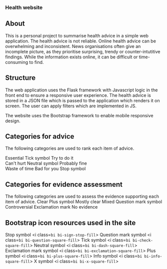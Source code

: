 ### Health website

## About
This is a personal project to summarise health advice in a simple web application. The health advice is not reliable. Online health advice can be overwhelming and inconsistent. News organisations often give an incomplete picture, as they prioritise surprising, trendy or counter-intutitive findings. While the information exists online, it can be difficult or time-consuming to find. 

## Structure
The web application uses the Flask framework with Javascript logic in the front end to ensure a responsive user experience. The health advice is stored in a JSON file which is passed to the application which renders it on screen. The user can apply filters which are implemented in JS. 

The website uses the Bootstrap framework to enable mobile responsive design. 

## Categories for advice
The following categories are used to rank each item of advice. 

Essential           Tick symbol
Try to do it        
Can't hurt          Neutral symbol
Probably fine       
Waste of time
Bad for you         Stop symbol

## Categories for evidence assessment
The following categories are used to assess the evidence supporting each item of advice. 
Clear               Plus symbol 
Mostly clear
Mixed               Question mark symbol
Controversial       Exclamation mark 
No evidence         

## Bootstrap icon resources used in the site
Stop symbol             <i class=`bi bi-sign-stop-fill`></i>
Question mark symbol    <i class=`bi bi-question-square-fill`></i>
Tick symbol             <i class=`bi bi-check-square-fill`></i>
Neutral symbol          <i class=`bi bi-dash-square-fill`></i>
Exclamation mark symbol <i class=`bi bi-exclamation-square-fill`></i>
Plus symbol             <i class=`bi bi-plus-square-fill`></i>
Info symbol             <i class=`bi bi-info-square-fill`></i>
X symbol                <i class=`bi bi-x-square-fill`></i>

